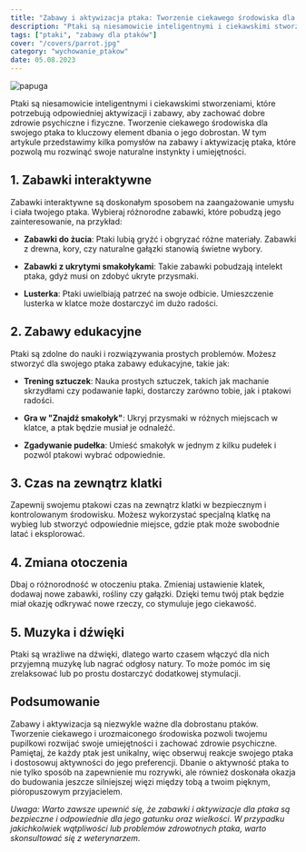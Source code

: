 ```yaml
---
title: "Zabawy i aktywizacja ptaka: Tworzenie ciekawego środowiska dla twojego pupila"
description: "Ptaki są niesamowicie inteligentnymi i ciekawskimi stworzeniami, które potrzebują odpowiedniej aktywizacji i zabawy, aby zachować dobre zdrowie psychiczne i fizyczne. Tworzenie ciekawego środowiska dla swojego ptaka to kluczowy element dbania o jego dobrostan. W tym artykule przedstawimy kilka pomysłów na zabawy i aktywizację ptaka, które pozwolą mu rozwinąć swoje naturalne instynkty i umiejętności."
tags: ["ptaki", "zabawy dla ptaków"]
cover: "/covers/parrot.jpg"
category: "wychowanie_ptakow"
date: 05.08.2023
---
```


![papuga](/covers/parrot.jpg)

Ptaki są niesamowicie inteligentnymi i ciekawskimi stworzeniami, które potrzebują odpowiedniej aktywizacji i zabawy, aby zachować dobre zdrowie psychiczne i fizyczne. Tworzenie ciekawego środowiska dla swojego ptaka to kluczowy element dbania o jego dobrostan. W tym artykule przedstawimy kilka pomysłów na zabawy i aktywizację ptaka, które pozwolą mu rozwinąć swoje naturalne instynkty i umiejętności.

## 1. Zabawki interaktywne

Zabawki interaktywne są doskonałym sposobem na zaangażowanie umysłu i ciała twojego ptaka. Wybieraj różnorodne zabawki, które pobudzą jego zainteresowanie, na przykład:

- **Zabawki do żucia**: Ptaki lubią gryźć i obgryzać różne materiały. Zabawki z drewna, kory, czy naturalne gałązki stanowią świetne wybory.

- **Zabawki z ukrytymi smakołykami**: Takie zabawki pobudzają intelekt ptaka, gdyż musi on zdobyć ukryte przysmaki.

- **Lusterka**: Ptaki uwielbiają patrzeć na swoje odbicie. Umieszczenie lusterka w klatce może dostarczyć im dużo radości.

## 2. Zabawy edukacyjne

Ptaki są zdolne do nauki i rozwiązywania prostych problemów. Możesz stworzyć dla swojego ptaka zabawy edukacyjne, takie jak:

- **Trening sztuczek**: Nauka prostych sztuczek, takich jak machanie skrzydłami czy podawanie łapki, dostarczy zarówno tobie, jak i ptakowi radości.

- **Gra w "Znajdź smakołyk"**: Ukryj przysmaki w różnych miejscach w klatce, a ptak będzie musiał je odnaleźć.

- **Zgadywanie pudełka**: Umieść smakołyk w jednym z kilku pudełek i pozwól ptakowi wybrać odpowiednie.

## 3. Czas na zewnątrz klatki

Zapewnij swojemu ptakowi czas na zewnątrz klatki w bezpiecznym i kontrolowanym środowisku. Możesz wykorzystać specjalną klatkę na wybieg lub stworzyć odpowiednie miejsce, gdzie ptak może swobodnie latać i eksplorować.

## 4. Zmiana otoczenia

Dbaj o różnorodność w otoczeniu ptaka. Zmieniaj ustawienie klatek, dodawaj nowe zabawki, rośliny czy gałązki. Dzięki temu twój ptak będzie miał okazję odkrywać nowe rzeczy, co stymuluje jego ciekawość.

## 5. Muzyka i dźwięki

Ptaki są wrażliwe na dźwięki, dlatego warto czasem włączyć dla nich przyjemną muzykę lub nagrać odgłosy natury. To może pomóc im się zrelaksować lub po prostu dostarczyć dodatkowej stymulacji.

## Podsumowanie

Zabawy i aktywizacja są niezwykle ważne dla dobrostanu ptaków. Tworzenie ciekawego i urozmaiconego środowiska pozwoli twojemu pupilkowi rozwijać swoje umiejętności i zachować zdrowie psychiczne. Pamiętaj, że każdy ptak jest unikalny, więc obserwuj reakcje swojego ptaka i dostosowuj aktywności do jego preferencji. Dbanie o aktywność ptaka to nie tylko sposób na zapewnienie mu rozrywki, ale również doskonała okazja do budowania jeszcze silniejszej więzi między tobą a twoim pięknym, pióropuszowym przyjacielem.

_Uwaga: Warto zawsze upewnić się, że zabawki i aktywizacje dla ptaka są bezpieczne i odpowiednie dla jego gatunku oraz wielkości. W przypadku jakichkolwiek wątpliwości lub problemów zdrowotnych ptaka, warto skonsultować się z weterynarzem._
